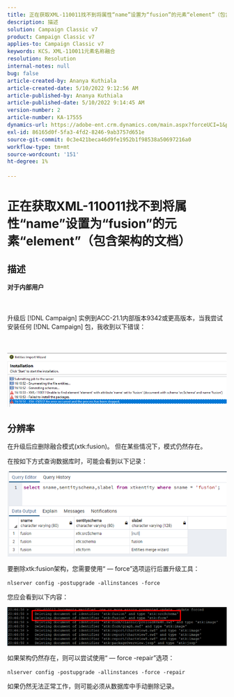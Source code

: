 ```yaml
---
title: 正在获取XML-110011找不到将属性“name”设置为“fusion”的元素“element”（包含架构的文档）
description: 描述
solution: Campaign Classic v7
product: Campaign Classic v7
applies-to: Campaign Classic v7
keywords: KCS，XML-110011元素名称融合
resolution: Resolution
internal-notes: null
bug: false
article-created-by: Ananya Kuthiala
article-created-date: 5/10/2022 9:12:56 AM
article-published-by: Ananya Kuthiala
article-published-date: 5/10/2022 9:14:45 AM
version-number: 2
article-number: KA-17555
dynamics-url: https://adobe-ent.crm.dynamics.com/main.aspx?forceUCI=1&pagetype=entityrecord&etn=knowledgearticle&id=957b605d-41d0-ec11-a7b5-0022480a8e40
exl-id: 86165d0f-5fa3-4fd2-8246-9ab3757d651e
source-git-commit: 0c3e421beca46d9fe1952b1f98538a50697216a0
workflow-type: tm+mt
source-wordcount: '151'
ht-degree: 1%

---
```


# 正在获取XML-110011找不到将属性“name”设置为“fusion”的元素“element”（包含架构的文档）

## 描述

<b>对于内部用户</b><br><br> <br><br>升级后 [!DNL Campaign] 实例到ACC-21.1内部版本9342或更高版本，当我尝试安装任何 [!DNL Campaign] 包，我收到以下错误：<br><br> <br><br>![](assets/___967b605d-41d0-ec11-a7b5-0022480a8e40___.png)

## 分辨率


在升级后应删除融合模式(xtk:fusion)。 但在某些情况下，模式仍然存在。

在按如下方式查询数据库时，可能会看到以下记录：

![](assets/5cf5ba8b-f838-ec11-b6e6-000d3a348885.png)

要删除xtk:fusion架构，您需要使用“ — force”选项运行后置升级工具：

`nlserver config -postupgrade -allinstances -force`

您应会看到以下内容：

![](assets/406e7298-f938-ec11-b6e6-000d3a348885.png)

如果架构仍然存在，则可以尝试使用“ — force -repair”选项：

`nlserver config -postupgrade -allinstances -force -repair`

如果仍然无法正常工作，则可能必须从数据库中手动删除记录。
